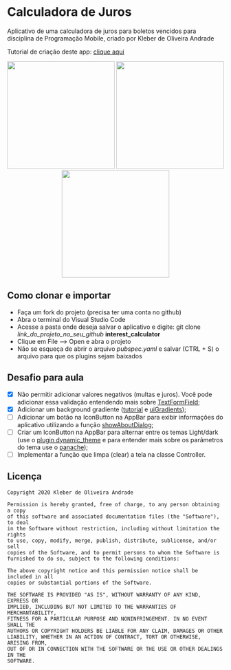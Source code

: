 # Calculadora de Juros

Aplicativo de uma calculadora de juros para boletos vencidos para disciplina de Programação Mobile, criado por Kleber de Oliveira Andrade

Tutorial de criação deste app: [clique aqui](https://medium.com/flutter-comunidade-br/desenvolvimento-de-uma-calculadora-de-juros-para-boletos-vencidos-44ab70fcf0cd)

<p align="center">
    <img src="https://cdn-images-1.medium.com/max/1200/1*WdbItC4zKosSqygbVG4oMw.png" width="250"/>
    <img src="https://cdn-images-1.medium.com/max/1200/1*XnHNyKaV6INFue5l7Sj6EQ.png" width="250"/>
    <img src="https://cdn-images-1.medium.com/max/1200/1*rKoCLkb9VN14KkOQYekgww.png" width="250"/>
</p>

## Como clonar e importar

*   Faça um fork do projeto (precisa ter uma conta no github)
*   Abra o terminal do Visual Studio Code
*   Acesse a pasta onde deseja salvar o aplicativo e digite: git clone *link_do_projeto_no_seu_github* **interest_calculator**
*   Clique em File --> Open e abra o projeto
*   Não se esqueça de abrir o arquivo *pubspec.yaml* e salvar (CTRL + S) o arquivo para que os plugins sejam baixados

## Desafio para aula

*   [x] Não permitir adicionar valores negativos (multas e juros). Você pode adicionar essa validação entendendo mais sobre [TextFormField](https://flutter.dev/docs/cookbook/forms/validation);
*   [x] Adicionar um background gradiente ([tutorial](https://alligator.io/flutter/flutter-gradient/) e [uiGradients](https://uigradients.com/));
*   [ ] Adicionar um botão na IconButton na AppBar para exibir informações do aplicativo utilizando a função [showAboutDialog](https://api.flutter.dev/flutter/material/showAboutDialog.html);
*   [ ] Criar um IconButton na AppBar para alternar entre os temas Light/dark (use o [plugin dynamic_theme](https://pub.dev/packages/dynamic_theme) e para entender mais sobre os parâmetros do tema use o [panache](https://rxlabz.github.io/panache/#/));
*   [ ] Implementar a função que limpa (clear) a tela na classe Controller.

## Licença

    Copyright 2020 Kleber de Oliveira Andrade
    
    Permission is hereby granted, free of charge, to any person obtaining a copy
    of this software and associated documentation files (the "Software"), to deal
    in the Software without restriction, including without limitation the rights
    to use, copy, modify, merge, publish, distribute, sublicense, and/or sell
    copies of the Software, and to permit persons to whom the Software is
    furnished to do so, subject to the following conditions:
    
    The above copyright notice and this permission notice shall be included in all
    copies or substantial portions of the Software.
    
    THE SOFTWARE IS PROVIDED "AS IS", WITHOUT WARRANTY OF ANY KIND, EXPRESS OR
    IMPLIED, INCLUDING BUT NOT LIMITED TO THE WARRANTIES OF MERCHANTABILITY,
    FITNESS FOR A PARTICULAR PURPOSE AND NONINFRINGEMENT. IN NO EVENT SHALL THE
    AUTHORS OR COPYRIGHT HOLDERS BE LIABLE FOR ANY CLAIM, DAMAGES OR OTHER
    LIABILITY, WHETHER IN AN ACTION OF CONTRACT, TORT OR OTHERWISE, ARISING FROM,
    OUT OF OR IN CONNECTION WITH THE SOFTWARE OR THE USE OR OTHER DEALINGS IN THE
    SOFTWARE.

